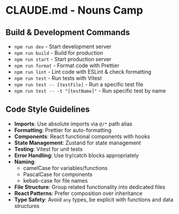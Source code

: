 # CLAUDE.md - Nouns Camp

## Build & Development Commands
- `npm run dev` - Start development server
- `npm run build` - Build for production
- `npm run start` - Start production server
- `npm run format` - Format code with Prettier
- `npm run lint` - Lint code with ESLint & check formatting
- `npm run test` - Run tests with Vitest
- `npm run test -- [testFile]` - Run a specific test file
- `npm run test -- -t "[testName]"` - Run specific test by name

## Code Style Guidelines
- **Imports**: Use absolute imports via `@/*` path alias
- **Formatting**: Prettier for auto-formatting
- **Components**: React functional components with hooks
- **State Management**: Zustand for state management
- **Testing**: Vitest for unit tests
- **Error Handling**: Use try/catch blocks appropriately
- **Naming**: 
  - camelCase for variables/functions
  - PascalCase for components
  - kebab-case for file names
- **File Structure**: Group related functionality into dedicated files
- **React Patterns**: Prefer composition over inheritance
- **Type Safety**: Avoid `any` types, be explicit with functions and data structures